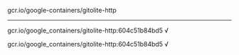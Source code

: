 gcr.io/google-containers/gitolite-http 

----
gcr.io/google_containers/gitolite-http:604c51b84bd5 √

gcr.io/google_containers/gitolite-http:604c51b84bd5 √

